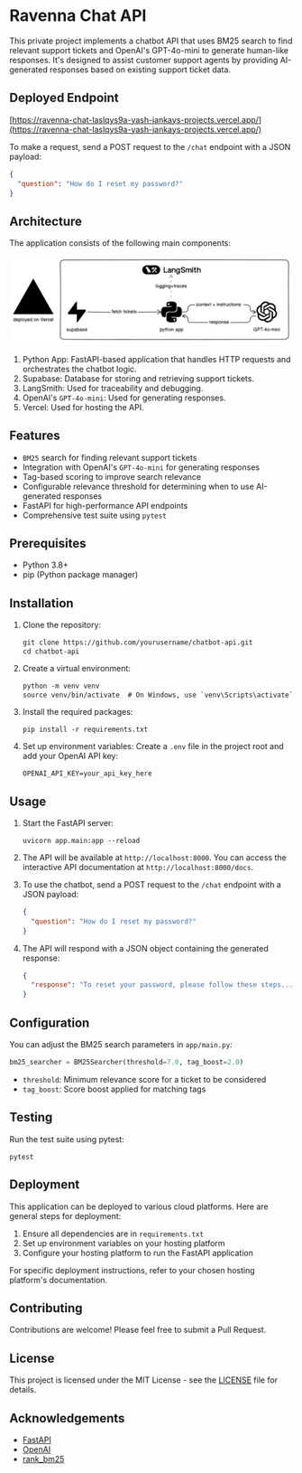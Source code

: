 # Ravenna Chat API

This private project implements a chatbot API that uses BM25 search to find relevant support tickets and OpenAI's GPT-4o-mini to generate human-like responses. It's designed to assist customer support agents by providing AI-generated responses based on existing support ticket data.

## Deployed Endpoint

[https://ravenna-chat-laslqys9a-yash-jankays-projects.vercel.app/](https://ravenna-chat-laslqys9a-yash-jankays-projects.vercel.app/)

To make a request, send a POST request to the `/chat` endpoint with a JSON payload:

```json
{
  "question": "How do I reset my password?"
}
```


## Architecture

The application consists of the following main components:

![architecture](assets/arch.png)

1. Python App: FastAPI-based application that handles HTTP requests and orchestrates the chatbot logic.
2. Supabase: Database for storing and retrieving support tickets.
3. LangSmith: Used for traceability and debugging.
4. OpenAI's `GPT-4o-mini`: Used for generating responses.
5. Vercel: Used for hosting the API.

## Features

- `BM25` search for finding relevant support tickets
- Integration with OpenAI's `GPT-4o-mini` for generating responses
- Tag-based scoring to improve search relevance
- Configurable relevance threshold for determining when to use AI-generated responses
- FastAPI for high-performance API endpoints
- Comprehensive test suite using `pytest`

## Prerequisites

- Python 3.8+
- pip (Python package manager)

## Installation

1. Clone the repository:
   ```
   git clone https://github.com/yourusername/chatbot-api.git
   cd chatbot-api
   ```

2. Create a virtual environment:
   ```
   python -m venv venv
   source venv/bin/activate  # On Windows, use `venv\Scripts\activate`
   ```

3. Install the required packages:
   ```
   pip install -r requirements.txt
   ```

4. Set up environment variables:
   Create a `.env` file in the project root and add your OpenAI API key:
   ```
   OPENAI_API_KEY=your_api_key_here
   ```

## Usage

1. Start the FastAPI server:
   ```
   uvicorn app.main:app --reload
   ```

2. The API will be available at `http://localhost:8000`. You can access the interactive API documentation at `http://localhost:8000/docs`.

3. To use the chatbot, send a POST request to the `/chat` endpoint with a JSON payload:
   ```json
   {
     "question": "How do I reset my password?"
   }
   ```

4. The API will respond with a JSON object containing the generated response:
   ```json
   {
     "response": "To reset your password, please follow these steps..."
   }
   ```

## Configuration

You can adjust the BM25 search parameters in `app/main.py`:

```python
bm25_searcher = BM25Searcher(threshold=7.0, tag_boost=2.0)
```

- `threshold`: Minimum relevance score for a ticket to be considered
- `tag_boost`: Score boost applied for matching tags

## Testing

Run the test suite using pytest:

```
pytest
```

## Deployment

This application can be deployed to various cloud platforms. Here are general steps for deployment:

1. Ensure all dependencies are in `requirements.txt`
2. Set up environment variables on your hosting platform
3. Configure your hosting platform to run the FastAPI application

For specific deployment instructions, refer to your chosen hosting platform's documentation.

## Contributing

Contributions are welcome! Please feel free to submit a Pull Request.

## License

This project is licensed under the MIT License - see the [LICENSE](LICENSE) file for details.

## Acknowledgements

- [FastAPI](https://fastapi.tiangolo.com/)
- [OpenAI](https://openai.com/)
- [rank_bm25](https://github.com/dorianbrown/rank_bm25)